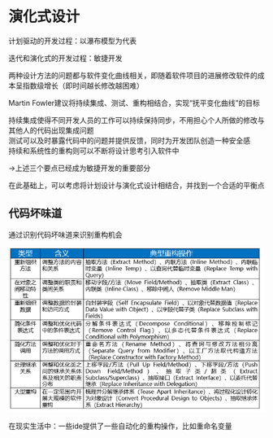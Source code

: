 # 演化式设计

计划驱动的开发过程：以瀑布模型为代表

迭代和演化式的开发过程：敏捷开发

两种设计方法的问题都与软件变化曲线相关，即随着软件项目的进展修改软件的成本呈指数级增长（即时间越长修改越困难）

Martin Fowler建议将持续集成、测试、重构相结合，实现“抚平变化曲线”的目标

持续集成使得不同开发人员的工作可以持续保持同步，不用担心个人所做的修改与其他人的代码出现集成问题\
测试可以及时暴露代码中的问题并提供反馈，同时为开发团队创造一种安全感\
持续和系统性的重构则可以不断将设计思考引入软件中

\->上述三个要点已经成为敏捷开发的重要部分

在此基础上，可以考虑将计划设计与演化式设计相结合，并找到一个合适的平衡点

## 代码坏味道

通过识别代码坏味道来识别重构机会

​![image](<.gitbook/assets/image 20231225010942 z8n1vz9.png>)​

在现实生活中：一些ide提供了一些自动化的重构操作，比如重命名变量
